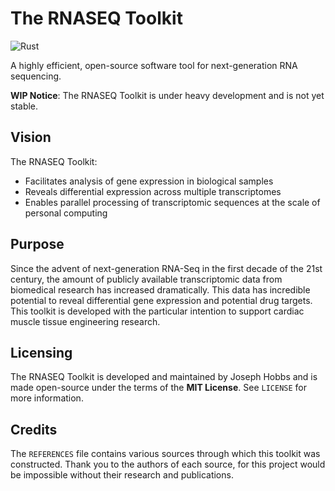 # The RNASEQ Toolkit 

![Rust](https://github.com/josephrhobbs/rnaseq/actions/workflows/rust.yml/badge.svg)

A highly efficient, open-source software tool for next-generation RNA sequencing.

__WIP Notice__: The RNASEQ Toolkit is under heavy development and is not yet stable.

## Vision

The RNASEQ Toolkit:
- Facilitates analysis of gene expression in biological samples
- Reveals differential expression across multiple transcriptomes
- Enables parallel processing of transcriptomic sequences at the scale of personal computing

## Purpose

Since the advent of next-generation RNA-Seq in the first decade of the 21st century, the amount of publicly available transcriptomic data from biomedical research has increased dramatically.  This data has incredible potential to reveal differential gene expression and potential drug targets.  This toolkit is developed with the particular intention to support cardiac muscle tissue engineering research.

## Licensing

The RNASEQ Toolkit is developed and maintained by Joseph Hobbs and is made open-source under the terms of the __MIT License__.  See `LICENSE` for more information.

## Credits

The `REFERENCES` file contains various sources through which this toolkit was constructed.  Thank you to the authors of each source, for this project would be impossible without their research and publications.
